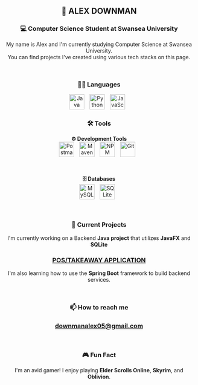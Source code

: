 <div align="center">

## 👋 ALEX DOWNMAN  
### 💻 Computer Science Student at Swansea University

My name is Alex and I'm currently studying Computer Science at Swansea University.  
You can find projects I've created using various tech stacks on this page.

<br />

### 🧑‍💻 Languages

<img src="https://cdn.jsdelivr.net/gh/devicons/devicon@latest/icons/java/java-original.svg" alt="Java" width="40px" style="padding-right:10px;" />
<img src="https://cdn.jsdelivr.net/gh/devicons/devicon@latest/icons/python/python-original.svg" alt="Python" width="40px" style="padding-right:10px;" />
<img src="https://cdn.jsdelivr.net/gh/devicons/devicon@latest/icons/javascript/javascript-original.svg" alt="JavaScript" width="40px" style="padding-right:10px;"  />

<br />

### 🛠️ Tools

**⚙️ Development Tools**<br />
<img src="https://cdn.jsdelivr.net/gh/devicons/devicon/icons/postman/postman-original.svg" alt="Postman" width="40px" style="padding-right:10px;" />
<img src="https://cdn.jsdelivr.net/gh/devicons/devicon/icons/maven/maven-original.svg" alt="Maven" width="40px" style="padding-right:10px;" />
<img src="https://cdn.jsdelivr.net/gh/devicons/devicon/icons/npm/npm-original-wordmark.svg" alt="NPM" width="40px" style="padding-right:10px;" />
<img src="https://cdn.jsdelivr.net/gh/devicons/devicon/icons/git/git-original.svg" alt="Git" width="40px" style="padding-right:10px;" />

<br />

**🗄️ Databases**<br />
<img src="https://cdn.jsdelivr.net/gh/devicons/devicon/icons/mysql/mysql-original.svg" alt="MySQL Workbench" width="40px" style="padding-right:10px;" />
<img src="https://cdn.jsdelivr.net/gh/devicons/devicon/icons/sqlite/sqlite-original.svg" alt="SQLite Browser" width="40px" style="padding-right:10px;" />

<br />

### 🔨 Current Projects

I'm currently working on a Backend **Java project** that utilizes **JavaFX** and **SQLite** 
### [POS/TAKEAWAY APPLICATION](https://github.com/AlexDownman/Takeaway-Application)
I'm also learning how to use the **Spring Boot** framework to build backend services.

<br />

### 📫 How to reach me

### downmanalex05@gmail.com

<br />

### 🎮 Fun Fact

I'm an avid gamer! I enjoy playing **Elder Scrolls Online**, **Skyrim**, and **Oblivion**.

</div>
<!--
**AlexDownman/AlexDownman** is a ✨ _special_ ✨ repository because its `README.md` (this file) appears on your GitHub profile.
    Here are some ideas to get you started:
    
    - 🔭 I’m currently working on ...
    - 🌱 I’m currently learning ...
    - 👯 I’m looking to collaborate on ...
    - 🤔 I’m looking for help with ...
    - 💬 Ask me about ...
    - 📫 How to reach me: ...
    - 😄 Pronouns: ...
    - ⚡ Fun fact: ...
    -->
